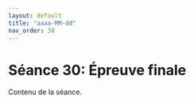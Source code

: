 ```yaml
---
layout: default
title: "aaaa-MM-dd"
nav_order: 30
---
```


# Séance 30: Épreuve finale

Contenu de la séance.
